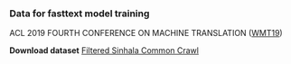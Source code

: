 ### Data for fasttext model training

ACL 2019 FOURTH CONFERENCE ON MACHINE TRANSLATION ([WMT19](http://www.statmt.org/wmt19/parallel-corpus-filtering.html))

**Download dataset**
[Filtered Sinhala Common Crawl](http://data.statmt.org/wmt19/parallel-corpus-filtering/commoncrawl.deduped.si.xz)
<!--stackedit_data:
eyJoaXN0b3J5IjpbLTEyOTUxNzk0NTMsLTIwODg3NDY2MTJdfQ
==
-->